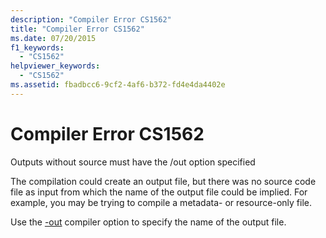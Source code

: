 ```yaml
---
description: "Compiler Error CS1562"
title: "Compiler Error CS1562"
ms.date: 07/20/2015
f1_keywords: 
  - "CS1562"
helpviewer_keywords: 
  - "CS1562"
ms.assetid: fbadbcc6-9cf2-4af6-b372-fd4e4da4402e
---
```

# Compiler Error CS1562
Outputs without source must have the /out option specified  
  
 The compilation could create an output file, but there was no source code file as input from which the name of the output file could be implied. For example, you may be trying to compile a metadata- or resource-only file.  
  
 Use the [-out](../language-reference/compiler-options/out-compiler-option.md) compiler option to specify the name of the output file.
